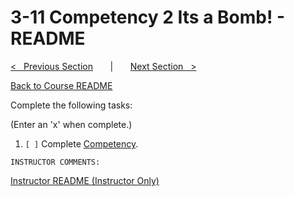 
# 3-11 Competency 2 Its a Bomb! - README

[<&nbsp;&nbsp; Previous Section](../3-10_boolean_operations/README.md) 
&nbsp;&nbsp;&nbsp;&nbsp;&nbsp; | &nbsp;&nbsp;&nbsp;&nbsp;&nbsp; 
[Next Section &nbsp;&nbsp;>](../3-12_flow_operations/README.md)

[Back to Course README](../README.md)


Complete the following tasks:

(Enter an 'x' when complete.)

1. `[ ]` Complete [Competency](1_competency.md).

```
INSTRUCTOR COMMENTS:  
```

[Instructor README (Instructor Only)](.instructor/README.md)


<!--- End of file. --->
